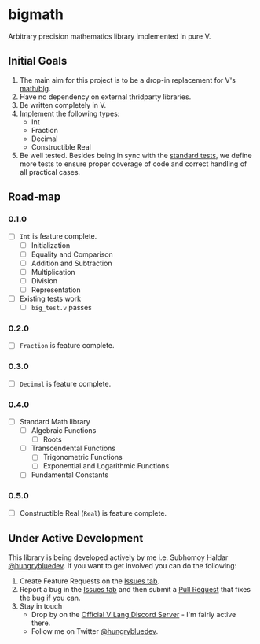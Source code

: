 # bigmath

Arbitrary precision mathematics library implemented in pure V.

## Initial Goals

1. The main aim for this project is to be a drop-in replacement for V's [math/big](https://github.com/vlang/v/tree/master/vlib/math/big).
2. Have no dependency on external thridparty libraries.
3. Be written completely in V.
4. Implement the following types:
   - Int
   - Fraction
   - Decimal
   - Constructible Real
5. Be well tested. Besides being in sync with the [standard tests](https://github.com/vlang/v/blob/master/vlib/math/big/big_test.v), we define more tests to ensure proper coverage of code and correct handling of all practical cases.

## Road-map

### 0.1.0

- [ ] `Int` is feature complete.
	- [ ] Initialization
	- [ ] Equality and Comparison
	- [ ] Addition and Subtraction
	- [ ] Multiplication
	- [ ] Division
	- [ ] Representation
- [ ] Existing tests work
	- [ ] `big_test.v` passes

### 0.2.0

- [ ] `Fraction` is feature complete.

### 0.3.0

- [ ] `Decimal` is feature complete.

### 0.4.0

- [ ] Standard Math library
	- [ ] Algebraic Functions
		- [ ] Roots
	- [ ] Transcendental Functions
		- [ ] Trigonometric Functions
		- [ ] Exponential and Logarithmic Functions
	- [ ] Fundamental Constants

### 0.5.0

- [ ] Constructible Real (`Real`) is feature complete.

## Under Active Development

This library is being developed actively by me i.e. Subhomoy Haldar [@hungrybluedev](https://twitter.com/hungrybluedev). If you want to get involved you can do the following:

1. Create Feature Requests on the [Issues tab](https://github.com/hungrybluedev/bigmath/issues).
2. Report a bug in the [Issues tab](https://github.com/hungrybluedev/bigmath/issues) and then submit a [Pull Request](https://github.com/hungrybluedev/bigmath/pulls) that fixes the bug if you can.
3. Stay in touch
    - Drop by on the [Official V Lang Discord Server](https://discord.gg/vlang) - I'm fairly active there.
    - Follow me on Twitter [@hungrybluedev](https://twitter.com/hungrybluedev). 
